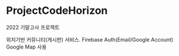 # ProjectCodeHorizon
2022 기말고사 프로젝트

위치기반 커뮤니티(게시판) 서비스.
Firebase Auth(Email/Google Account)
Google Map 사용

